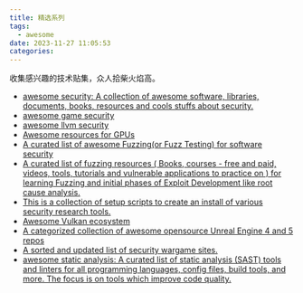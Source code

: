 ```yaml
---
title: 精选系列
tags:
  - awesome
date: 2023-11-27 11:05:53
categories:
---
```


收集感兴趣的技术贴集，众人拾柴火焰高。

<!--more-->

- [awesome security: A collection of awesome software, libraries, documents, books, resources and cools stuffs about security.](https://github.com/sbilly/awesome-security)
- [awesome game security](https://github.com/gmh5225/awesome-game-security)
- [awesome llvm security](https://github.com/gmh5225/awesome-llvm-security)
- [Awesome resources for GPUs](https://github.com/Jokeren/Awesome-GPU)
- [A curated list of awesome Fuzzing(or Fuzz Testing) for software security](https://github.com/cpuu/awesome-fuzzing)
- [A curated list of fuzzing resources ( Books, courses - free and paid, videos, tools, tutorials and vulnerable applications to practice on ) for learning Fuzzing and initial phases of Exploit Development like root cause analysis.](https://github.com/secfigo/Awesome-Fuzzing#taint-analysis)
- [This is a collection of setup scripts to create an install of various security research tools. ](https://gitee.com/info_sec/zardus-ctf-tools)
- [Awesome Vulkan ecosystem](https://github.com/vinjn/awesome-vulkan)
- [A categorized collection of awesome opensource Unreal Engine 4 and 5 repos](https://github.com/insthync/awesome-unreal)
- [A sorted and updated list of security wargame sites.](https://github.com/zardus/wargame-nexus)
- [awesome static analysis: A curated list of static analysis (SAST) tools and linters for all programming languages, config files, build tools, and more. The focus is on tools which improve code quality.](https://github.com/analysis-tools-dev/static-analysis)